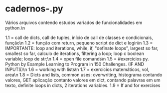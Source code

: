# cadernos-.py
Vários arquivos contendo estudos variados de funcionalidades em python.\n

1.1 = call de dicts, call de tuples, início de call de classes e condicionais, função\n
1.2 = função com return, pequeno script de dict e login\n
1.3 = IMPORTANTE: loop and iterations, while, if, "definate loops", largest so far, smallest so far, calculo de iterations, filtering a loop; loop c boolean variable; loop de str;\n
1.4 = open file comands\n
1.5 = #exercicios py. Python by Example Learning to Program in 150 Challenges. (IF AND INPUTS)\n
1.6 = working with lists\n
1.7 = exercícios matemáticos, vol, area\n
1.8 = Dicts and lists, common uses: overwriting, histograma contando valores, GET aplicação contanto valores em dict, contando palavras em um texto, definite loops in dicts, 2 iterations variables.
1.9 = If and for exercises
